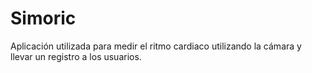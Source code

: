 # Simoric

Aplicación utilizada para medir el ritmo cardiaco utilizando la cámara y llevar un registro a los usuarios. 
